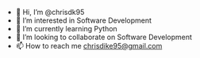 - 👋 Hi, I’m @chrisdk95
- 👀 I’m interested in Software Development
- 🌱 I’m currently learning Python
- 💞️ I’m looking to collaborate on Software Development
- 📫 How to reach me chrisdike95@gmail.com

<!---
chrisdk95/chrisdk95 is a ✨ special ✨ repository because its `README.md` (this file) appears on your GitHub profile.
You can click the Preview link to take a look at your changes.
--->
